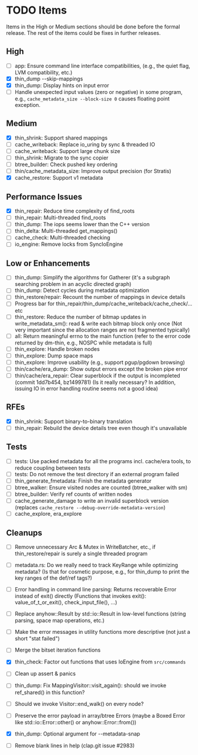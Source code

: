 # TODO Items

Items in the High or Medium sections should be done before the formal release. The rest of the items could be fixes in further releases.

## High

- [ ] app: Ensure command line interface compatibilities,
      (e.g., the quiet flag, LVM compatibility, etc.)
- [x] thin_dump --skip-mappings
- [x] thin_dump: Display hints on input error
- [ ] Handle unexpected input values (zero or negative) in some program,
      e.g., `cache_metadata_size --block-size 0` causes floating point exception.

## Medium

- [x] thin_shrink: Support shared mappings
- [ ] cache_writeback: Replace io_uring by sync & threaded IO
- [ ] cache_writeback: Support large chunk size
- [ ] thin_shrink: Migrate to the sync copier
- [ ] btree_builder: Check pushed key ordering
- [ ] thin/cache_metadata_size: Improve output precision (for Stratis)
- [x] cache_restore: Support v1 metadata

## Performance Issues

- [x] thin_repair: Reduce time complexity of find_roots
- [ ] thin_repair: Multi-threaded find_roots
- [ ] thin_dump: The iops seems lower than the C++ version
- [ ] thin_delta: Multi-threaded get_mappings()
- [ ] cache_check: Multi-threaded checking
- [ ] io_engine: Remove locks from SyncIoEngine

## Low or Enhancements

- [ ] thin_dump: Simplify the algorithms for Gatherer (it's a subgraph searching problem in an acyclic directed graph)
- [ ] thin_dump: Detect cycles during metadata optimization
- [ ] thin_restore/repair: Recount the number of mappings in device details
- [ ] Progress bar for thin_repair/thin_dump/cache_writeback/cache_check/... etc
- [ ] thin_restore: Reduce the number of bitmap updates in write_metadata_sm(): read & write each bitmap block only once
      (Not very important since the allocation ranges are not fragmented typically)
- [ ] all: Return meaningful errno to the main function (refer to the error code returned by dm-thin, e.g., NOSPC while metadata is full)
- [ ] thin_explore: Handle broken nodes
- [ ] thin_explore: Dump space maps
- [ ] thin_explore: Improve usability (e.g., support pgup/pgdown browsing)
- [ ] thin/cache/era_dump: Show output errors except the broken pipe error
- [ ] thin/cache/era_repair: Clear superblock if the output is incompleted (commit 1dd7b454, bz1499781)
      (Is it really necessary? In addition, issuing IO in error handling routine seems not a good idea)

## RFEs

- [x] thin_shrink: Support binary-to-binary translation
- [ ] thin_repair: Rebuild the device details tree even though it's unavailable

## Tests

- [ ] tests: Use packed metadata for all the programs incl. cache/era tools, to reduce coupling between tests
- [ ] tests: Do not remove the test directory if an external program failed
- [ ] thin_generate_fmetadata: Finish the metadata generator
- [ ] btree_walker: Ensure visited nodes are counted (btree_walker with sm)
- [ ] btree_builder: Verify ref counts of written nodes
- [ ] cache_generate_damage to write an invalid superblock version (replaces `cache_restore --debug-override-metadata-version`)
- [ ] cache_explore, era_explore

## Cleanups

- [ ] Remove unnecessary Arc & Mutex in WriteBatcher, etc., if thin_restore/repair is surely a single threaded program
- [ ] metadata.rs: Do we really need to track KeyRange while optimizing metadata?
      (Is that for cosmetic purpose, e.g., for thin_dump to print the key ranges of the def/ref tags?)
- [ ] Error handling in command line parsing: Returns recoverable Error instead of exit() directly
      (Functions that invokes exit(): value_of_t_or_exit(), check_input_file(), ...)
- [ ] Replace anyhow::Result by std::io::Result in low-level functions (string parsing, space map operations, etc.)
- [ ] Make the error messages in utility functions more descriptive (not just a short "stat failed")
- [ ] Merge the bitset iteration functions
- [x] thin_check: Factor out functions that uses IoEngine from `src/commands`
- [ ] Clean up assert & panics
- [ ] thin_dump: Fix MappingVisitor::visit_again(): should we invoke ref_shared() in this function?
- [ ] Should we invoke Visitor::end_walk() on every node?
- [ ] Preserve the error payload in array/btree Errors (maybe a Boxed Error like std::io::Error::other() or anyhow::Error::from())
- [x] thin_dump: Optional argument for --metadata-snap
- [ ] Remove blank lines in help (clap.git issue #2983)

